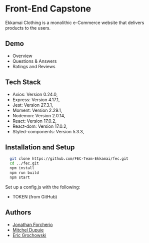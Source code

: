 
# Front-End Capstone

Ekkamai Clothing is a monolithic e-Commerce website that delivers products to the users.

## Demo

- Overview  
- Questions & Answers
- Ratings and Reviews


## Tech Stack

- Axios: Version 0.24.0,  
- Express: Version 4.17.1,  
- Jest: Version 27.3.1,  
- Moment: Version 2.29.1,  
- Nodemon: Version 2.0.14,  
- React: Version 17.0.2,  
- React-dom: Version 17.0.2,  
- Styled-components: Version 5.3.3,  
  





## Installation and Setup


```bash
  git clone https://github.com/FEC-Team-Ekkamai/fec.git
  cd ../fec.git
  npm install
  npm run build
  npm start
```

Set up a config.js with the following:  
  - TOKEN (from GitHub)
    
## Authors

- [Jonathan Forcherio](https://github.com/jlforcherio1)
- [Mitchel Dupuie](https://github.com/mtdupuie)
- [Eric Grochowski](https://github.com/egrochowski)

